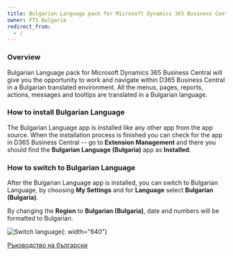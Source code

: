 ```yaml
---
title: Bulgarian Language pack for Microsoft Dynamics 365 Business Central
owner: FTS Bulgaria
redirect_from:
  - /
---
```


### Overview

Bulgarian Language pack for Microsoft Dynamics 365 Business Central will give you the opportunity to work and navigate within D365 Business Central in a Bulgarian translated environment. All the menus, pages, reports, actions, messages and tooltips are translated in a Bulgarian language.

### How to install Bulgarian Language

The Bulgarian Language app is installed like any other app from the app source. When the installation process is finished you can check for the app in D365 Business Central -- go to **Extension Management** and there you should find the **Bulgarian Language (Bulgaria)** app as **Installed**.

### How to switch to Bulgarian Language

After the Bulgarian Language app is installed, you can switch to Bulgarian Language, by choosing **My Settings** and for **Language** select **Bulgarian (Bulgaria)**.

By changing the **Region** to **Bulgarian (Bulgaria)**, date and numbers will be formatted to Bulgarian.

![Switch language](/media/image1.png){: width="640"}


[Ръководство на български](../bg/index.html)